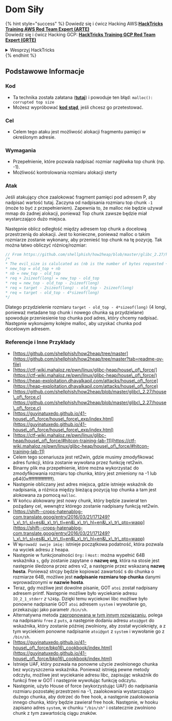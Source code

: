# Dom Siły

{% hint style="success" %}
Dowiedz się i ćwicz Hacking AWS:<img src="/.gitbook/assets/arte.png" alt="" data-size="line">[**HackTricks Training AWS Red Team Expert (ARTE)**](https://training.hacktricks.xyz/courses/arte)<img src="/.gitbook/assets/arte.png" alt="" data-size="line">\
Dowiedz się i ćwicz Hacking GCP: <img src="/.gitbook/assets/grte.png" alt="" data-size="line">[**HackTricks Training GCP Red Team Expert (GRTE)**<img src="/.gitbook/assets/grte.png" alt="" data-size="line">](https://training.hacktricks.xyz/courses/grte)

<details>

<summary>Wesprzyj HackTricks</summary>

* Sprawdź [**plany subskrypcyjne**](https://github.com/sponsors/carlospolop)!
* **Dołącz do** 💬 [**grupy Discord**](https://discord.gg/hRep4RUj7f) lub [**grupy telegramowej**](https://t.me/peass) lub **śledź** nas na **Twitterze** 🐦 [**@hacktricks\_live**](https://twitter.com/hacktricks\_live)**.**
* **Udostępnij sztuczki hakerskie, przesyłając PR-y do** [**HackTricks**](https://github.com/carlospolop/hacktricks) i [**HackTricks Cloud**](https://github.com/carlospolop/hacktricks-cloud) repozytoriów na githubie.

</details>
{% endhint %}

## Podstawowe Informacje

### Kod

* Ta technika została załatana ([**tutaj**](https://sourceware.org/git/?p=glibc.git;a=commitdiff;h=30a17d8c95fbfb15c52d1115803b63aaa73a285c)) i powoduje ten błąd: `malloc(): corrupted top size`
* Możesz wypróbować [**kod stąd**](https://guyinatuxedo.github.io/41-house\_of\_force/house\_force\_exp/index.html), jeśli chcesz go przetestować.

### Cel

* Celem tego ataku jest możliwość alokacji fragmentu pamięci w określonym adresie.

### Wymagania

* Przepełnienie, które pozwala nadpisać rozmiar nagłówka top chunk (np. -1).
* Możliwość kontrolowania rozmiaru alokacji sterty

### Atak

Jeśli atakujący chce zaalokować fragment pamięci pod adresem P, aby nadpisać wartość tutaj. Zaczyna od nadpisania rozmiaru top chunk `-1` (może to być z przepełnieniem). Zapewnia to, że malloc nie będzie używał mmap do żadnej alokacji, ponieważ Top chunk zawsze będzie miał wystarczająco dużo miejsca.

Następnie oblicz odległość między adresem top chunk a docelową przestrzenią do alokacji. Jest to konieczne, ponieważ malloc o takim rozmiarze zostanie wykonany, aby przenieść top chunk na tę pozycję. Tak można łatwo obliczyć różnicę/rozmiar:
```c
// From https://github.com/shellphish/how2heap/blob/master/glibc_2.27/house_of_force.c#L59C2-L67C5
/*
* The evil_size is calulcated as (nb is the number of bytes requested + space for metadata):
* new_top = old_top + nb
* nb = new_top - old_top
* req + 2sizeof(long) = new_top - old_top
* req = new_top - old_top - 2sizeof(long)
* req = target - 2sizeof(long) - old_top - 2sizeof(long)
* req = target - old_top - 4*sizeof(long)
*/
```
Dlatego przydzielenie rozmiaru `target - old_top - 4*sizeof(long)` (4 longi, ponieważ metadane top chunk i nowego chunka są przydzielane) spowoduje przeniesienie top chunka pod adres, który chcemy nadpisać. Następnie wykonujemy kolejne malloc, aby uzyskać chunka pod docelowym adresem.

### Referencje i Inne Przykłady

* [https://github.com/shellphish/how2heap/tree/master](https://github.com/shellphish/how2heap/tree/master?tab=readme-ov-file)
* [https://ctf-wiki.mahaloz.re/pwn/linux/glibc-heap/house\_of\_force/](https://ctf-wiki.mahaloz.re/pwn/linux/glibc-heap/house\_of\_force/)
* [https://heap-exploitation.dhavalkapil.com/attacks/house\_of\_force](https://heap-exploitation.dhavalkapil.com/attacks/house\_of\_force)
* [https://github.com/shellphish/how2heap/blob/master/glibc\_2.27/house\_of\_force.c](https://github.com/shellphish/how2heap/blob/master/glibc\_2.27/house\_of\_force.c)
* [https://guyinatuxedo.github.io/41-house\_of\_force/house\_force\_exp/index.html](https://guyinatuxedo.github.io/41-house\_of\_force/house\_force\_exp/index.html)
* [https://ctf-wiki.mahaloz.re/pwn/linux/glibc-heap/house\_of\_force/#hitcon-training-lab-11](https://ctf-wiki.mahaloz.re/pwn/linux/glibc-heap/house\_of\_force/#hitcon-training-lab-11)
* Celem tego scenariusza jest ret2win, gdzie musimy zmodyfikować adres funkcji, która zostanie wywołana przez funkcję ret2win.
* Binarny plik ma przepełnienie, które można wykorzystać do zmodyfikowania rozmiaru top chunka, który jest zmieniony na -1 lub p64(0xffffffffffffffff).
* Następnie obliczany jest adres miejsca, gdzie istnieje wskaźnik do nadpisania, a różnica między bieżącą pozycją top chunka a tam jest alokowana za pomocą `malloc`.
* W końcu alokowany jest nowy chunk, który będzie zawierał ten pożądany cel, wewnątrz którego zostanie nadpisany funkcją ret2win.
* [https://shift--crops-hatenablog-com.translate.goog/entry/2016/03/21/171249?\_x\_tr\_sl=es&\_x\_tr\_tl=en&\_x\_tr\_hl=en&\_x\_tr\_pto=wapp](https://shift--crops-hatenablog-com.translate.goog/entry/2016/03/21/171249?\_x\_tr\_sl=es&\_x\_tr\_tl=en&\_x\_tr\_hl=en&\_x\_tr\_pto=wapp)
* W `Wprowadź swoje imię:` istnieje początkowa podatność, która pozwala na wyciek adresu z heapa.
* Następnie w funkcjonalności `Org:` i `Host:` można wypełnić 64B wskaźnika `s`, gdy zostanie zapytane o **nazwę org**, która na stosie jest następnie śledzona przez adres v2, a następnie przez wskazaną **nazwę hosta**. Ponieważ strcpy będzie kopiować zawartość s do chunka o rozmiarze 64B, możliwe jest **nadpisanie rozmiaru top chunka** danymi wprowadzonymi w **nazwie hosta**.
* Teraz, gdy możliwe jest dowolne pisanie, GOT `atoi` został nadpisany adresem printf. Następnie możliwe było wyciekanie adresu `IO_2_1_stderr` _z_ `%24$p`. Dzięki temu wyciekowi libc możliwe było ponowne nadpisanie GOT `atoi` adresem `system` i wywołanie go, przekazując jako parametr `/bin/sh`.
* Alternatywna metoda [zapropnowana w tym innym rozwiązaniu](https://ctf-wiki.mahaloz.re/pwn/linux/glibc-heap/house\_of\_force/#2016-bctf-bcloud), polega na nadpisaniu `free` z `puts`, a następnie dodaniu adresu `atoi@got` do wskaźnika, który zostanie później zwolniony, aby został wycieknięty, a z tym wyciekiem ponowne nadpisanie `atoi@got` z `system` i wywołanie go z `/bin/sh`.
* [https://guyinatuxedo.github.io/41-house\_of\_force/bkp16\_cookbook/index.html](https://guyinatuxedo.github.io/41-house\_of\_force/bkp16\_cookbook/index.html)
* Istnieje UAF, który pozwala na ponowne użycie zwolnionego chunka bez wyczyszczenia wskaźnika. Ponieważ istnieją pewne metody odczytu, możliwe jest wyciekanie adresu libc, zapisując wskaźnik do funkcji free w GOT i następnie wywołując funkcję odczytu.
* Następnie, użyto House of force (wykorzystując UAF) do nadpisania rozmiaru pozostałej przestrzeni na -1, zaalokowania wystarczająco dużego chunka, aby dotrzeć do free hook, a następnie zaalokowania innego chunka, który będzie zawierał free hook. Następnie, w hooku zapisano adres `system`, w chunku `"/bin/sh"` i ostatecznie zwolniono chunk z tym zawartością ciągu znaków.
